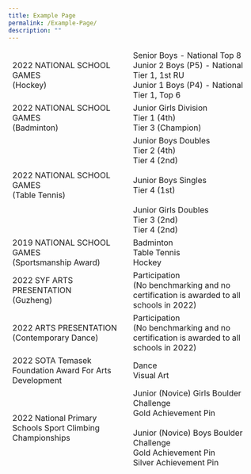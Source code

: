 ```yaml
---
title: Example Page
permalink: /Example-Page/
description: ""
---
```

<table class="tg">
<thead>
    <td class="tg-7rn4">2022 NATIONAL SCHOOL GAMES<br>(Hockey)</td>
    <td class="tg-67ya">Senior Boys - National Top 8<br>Junior 2 Boys (P5) - National Tier 1, 1st RU<br>Junior 1 Boys (P4) - National Tier 1, Top 6</td>
  </tr>
  <tr>
    <td class="tg-7rn4">2022 NATIONAL SCHOOL GAMES<br>(Badminton)<br></td>
    <td class="tg-67ya">Junior Girls Division<br>Tier 1 (4th)<br>Tier 3 (Champion)</td>
  </tr>
  <tr>
    <td class="tg-7rn4">2022 NATIONAL SCHOOL GAMES<br>(Table Tennis) </td>
    <td class="tg-vd2a"><span style="background-color:initial">Junior Boys Doubles</span><br><span style="background-color:initial">Tier 2 (4th)<br>Tier 4 (2nd)<br><br>Junior Boys Singles<br>Tier 4 (1st)<br><br>Junior Girls Doubles<br>Tier 3 (2nd)<br>Tier 4 (2nd)</span></td>
  </tr>
  <tr>
    <td class="tg-7rn4">2019 NATIONAL SCHOOL GAMES<br>(Sportsmanship Award)</td>
    <td class="tg-67ya">Badminton<br>Table Tennis<br>Hockey<br></td>
  </tr>
  <tr>
    <td class="tg-7rn4">2022 SYF ARTS PRESENTATION<br>(Guzheng)</td>
    <td class="tg-67ya">Participation<br>(No benchmarking and no certification is awarded to all schools in 2022)</td>
  </tr>
  <tr>
    <td class="tg-7rn4">2022 ARTS PRESENTATION<br>(Contemporary Dance)</td>
    <td class="tg-67ya">Participation<br>(No benchmarking and no certification is awarded to all schools in 2022)</td>
  </tr>
  <tr>
    <td class="tg-7rn4">2022 SOTA Temasek Foundation Award For Arts Development</td>
    <td class="tg-67ya">Dance<br>Visual Art</td>
</tr>
  <tr>
    <td class="tg-7rn4">2022 National Primary Schools Sport Climbing Championships</td>
    <td class="tg-67ya">Junior (Novice) Girls Boulder Challenge<br>Gold Achievement Pin<br><br>Junior (Novice) Boys Boulder Challenge<br>Gold Achievement Pin<br>Silver Achievement Pin</td>
  </tr>
</tbody>
</table>